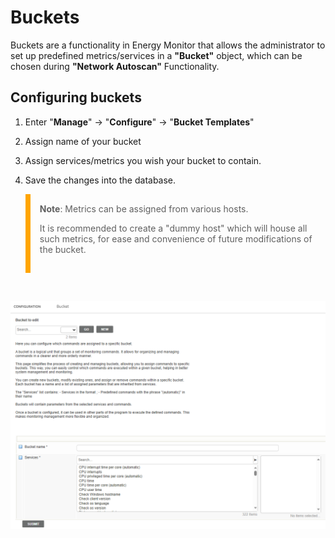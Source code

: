 # Buckets

Buckets are a functionality in Energy Monitor that allows the administrator to set up predefined metrics/services in a **"Bucket"** object, which can be chosen during **"Network Autoscan"** Functionality.

## Configuring buckets

1. Enter "**Manage**" -> "**Configure**" -> "**Bucket Templates**"

2. Assign name of your bucket

3. Assign services/metrics you wish your bucket to contain. 

4. Save the changes into the database.

<blockquote style="border-left: 8px solid orange; padding: 15px;"> <b>Note</b>: 
Metrics can be assigned from various hosts. 

It is recommended to create a "dummy host" which will house all such metrics, for ease and convenience of future modifications of the bucket. 
</blockquote>
<br>

![Buckets](/media/05_00_12_01_Buckets.png)

